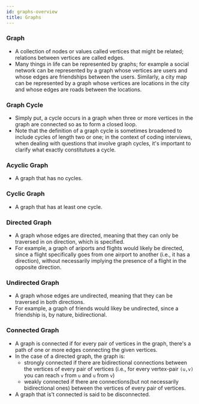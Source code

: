 ```yaml
---
id: graphs-overview
title: Graphs
---
```


### Graph
- A collection of nodes or values called vertices that might be related; relations between vertices are called edges.
- Many things in life can be represented by graphs; for example a social network can be represented by a graph whose vertices are users and whose edges are friendships between the users. Similarly, a city map can be represented by a graph whose vertices are locations in the city and whose edges are roads between the locations. 

### Graph Cycle
- Simply put, a cycle occurs in a graph when three or more vertices in the graph are connected so as to form a closed loop. 
- Note that the definition of a graph cycle is sometimes broadened to include cycles of length two or one; in the context of coding interviews, when dealing with questions that involve graph cycles, it's important to clarify what exactly constitutues a cycle.

### Acyclic Graph
- A graph that has no cycles.

### Cyclic Graph
- A graph that has at least one cycle.

### Directed Graph
- A graph whose edges are directed, meaning that they can only be traversed in on direction, which is specified.
- For example, a graph of ariports and flights would likely be directed, since a flight specifically goes from one airport to another (i.e., it has a direction), without necessarily implying the presence of a flight in the opposite direction.

### Undirected Graph
- A graph whose edges are undirected, meaning that they can be traversed in both directions.
- For example, a graph of friends would likey be undirected, since a friendship is, by nature, bidirectional.

### Connected Graph
- A graph is connected if for every pair of vertices in the graph, there's a path of one or more edges connecting the given vertices.
- In the case of a directed graph, the graph is:
    - strongly connected if there are bidirectional connections between the vertices of every pair of vertices (i.e., for every vertex-pair `(u,v)` you can reach `v` from `u` and `u` from `v`)
    - weakly connected if there are connections(but not necessarily bidirectional ones) between the vertices of every pair of vertices.
- A graph that is't connected is said to be disconnected.


